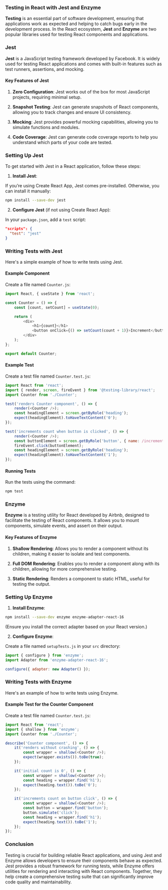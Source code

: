 ### Testing in React with Jest and Enzyme

**Testing** is an essential part of software development, ensuring that applications work as expected and helping to catch bugs early in the development process. In the React ecosystem, **Jest** and **Enzyme** are two popular libraries used for testing React components and applications.

### Jest

**Jest** is a JavaScript testing framework developed by Facebook. It is widely used for testing React applications and comes with built-in features such as test runners, assertions, and mocking.

#### Key Features of Jest

1. **Zero Configuration**: Jest works out of the box for most JavaScript projects, requiring minimal setup.

2. **Snapshot Testing**: Jest can generate snapshots of React components, allowing you to track changes and ensure UI consistency.

3. **Mocking**: Jest provides powerful mocking capabilities, allowing you to simulate functions and modules.

4. **Code Coverage**: Jest can generate code coverage reports to help you understand which parts of your code are tested.

### Setting Up Jest

To get started with Jest in a React application, follow these steps:

1. **Install Jest**:

If you’re using Create React App, Jest comes pre-installed. Otherwise, you can install it manually:

```bash
npm install --save-dev jest
```

2. **Configure Jest** (if not using Create React App):

In your `package.json`, add a `test` script:

```json
"scripts": {
  "test": "jest"
}
```

### Writing Tests with Jest

Here's a simple example of how to write tests using Jest.

#### Example Component

Create a file named `Counter.js`:

```javascript
import React, { useState } from 'react';

const Counter = () => {
    const [count, setCount] = useState(0);

    return (
        <div>
            <h1>{count}</h1>
            <button onClick={() => setCount(count + 1)}>Increment</button>
        </div>
    );
};

export default Counter;
```

#### Example Test

Create a test file named `Counter.test.js`:

```javascript
import React from 'react';
import { render, screen, fireEvent } from '@testing-library/react';
import Counter from './Counter';

test('renders Counter component', () => {
    render(<Counter />);
    const headingElement = screen.getByRole('heading');
    expect(headingElement).toHaveTextContent('0');
});

test('increments count when button is clicked', () => {
    render(<Counter />);
    const buttonElement = screen.getByRole('button', { name: /increment/i });
    fireEvent.click(buttonElement);
    const headingElement = screen.getByRole('heading');
    expect(headingElement).toHaveTextContent('1');
});
```

#### Running Tests

Run the tests using the command:

```bash
npm test
```

### Enzyme

**Enzyme** is a testing utility for React developed by Airbnb, designed to facilitate the testing of React components. It allows you to mount components, simulate events, and assert on their output.

#### Key Features of Enzyme

1. **Shallow Rendering**: Allows you to render a component without its children, making it easier to isolate and test components.

2. **Full DOM Rendering**: Enables you to render a component along with its children, allowing for more comprehensive testing.

3. **Static Rendering**: Renders a component to static HTML, useful for testing the output.

### Setting Up Enzyme

1. **Install Enzyme**:

```bash
npm install --save-dev enzyme enzyme-adapter-react-16
```

(Ensure you install the correct adapter based on your React version.)

2. **Configure Enzyme**:

Create a file named `setupTests.js` in your `src` directory:

```javascript
import { configure } from 'enzyme';
import Adapter from 'enzyme-adapter-react-16';

configure({ adapter: new Adapter() });
```

### Writing Tests with Enzyme

Here's an example of how to write tests using Enzyme.

#### Example Test for the Counter Component

Create a test file named `Counter.test.js`:

```javascript
import React from 'react';
import { shallow } from 'enzyme';
import Counter from './Counter';

describe('Counter component', () => {
    it('renders without crashing', () => {
        const wrapper = shallow(<Counter />);
        expect(wrapper.exists()).toBe(true);
    });

    it('initial count is 0', () => {
        const wrapper = shallow(<Counter />);
        const heading = wrapper.find('h1');
        expect(heading.text()).toBe('0');
    });

    it('increments count on button click', () => {
        const wrapper = shallow(<Counter />);
        const button = wrapper.find('button');
        button.simulate('click');
        const heading = wrapper.find('h1');
        expect(heading.text()).toBe('1');
    });
});
```

### Conclusion

Testing is crucial for building reliable React applications, and using Jest and Enzyme allows developers to ensure their components behave as expected. Jest provides a robust framework for running tests, while Enzyme offers utilities for rendering and interacting with React components. Together, they help create a comprehensive testing suite that can significantly improve code quality and maintainability.